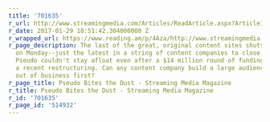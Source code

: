 ```yaml
---
title: '701635'
r_url: http://www.streamingmedia.com/Articles/ReadArticle.aspx?ArticleID=63116
r_date: 2017-01-29 18:51:42.304000000 Z
r_wrapped_url: https://www.reading.am/p/4Aza/http://www.streamingmedia.com/Articles/ReadArticle.aspx?ArticleID=63116
r_page_description: The last of the great, original content sites shuts its doors
  on Monday--just the latest in a string of content companies to close down.  Apparently
  Pseudo couldn't stay afloat even after a $14 million round of funding in May and
  a recent restructuring. Can any content company build a large audience without going
  out of business first?
r_page_title: Pseudo Bites the Dust - Streaming Media Magazine
r_title: Pseudo Bites the Dust - Streaming Media Magazine
r_id: '701635'
r_page_id: '514932'
---
```


